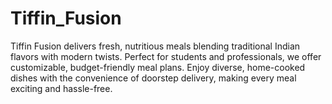 # Tiffin_Fusion
Tiffin Fusion delivers fresh, nutritious meals blending traditional Indian flavors with modern twists. Perfect for students and professionals, we offer customizable, budget-friendly meal plans. Enjoy diverse, home-cooked dishes with the convenience of doorstep delivery, making every meal exciting and hassle-free.
